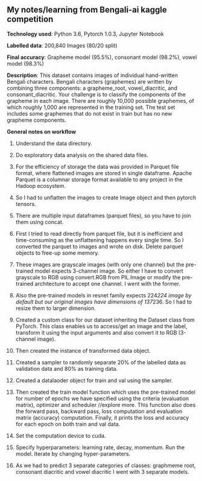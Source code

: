 ## My notes/learning from Bengali-ai kaggle competition

**Technology used**: Python 3.6, Pytorch 1.0.3, Jupyter Notebook

**Labelled data**: 200,840 Images (80/20 split)

**Final accuracy**: Grapheme model (95.5%), consonant model (98.2%), vowel model (98.3%)

**Description**: This dataset contains images of individual hand-written Bengali characters. Bengali characters (graphemes) are written by combining three components: a grapheme_root, vowel_diacritic, and consonant_diacritic. Your challenge is to classify the components of the grapheme in each image. There are roughly 10,000 possible graphemes, of which roughly 1,000 are represented in the training set. The test set includes some graphemes that do not exist in train but has no new grapheme components.


**General notes on workflow**

1. Understand the data directory.

2. Do exploratory data analysis on the shared data files.

3. For the efficiency of storage the data was provided in Parquet file format, where flattened images are stored in single dataframe.
Apache Parquet is a columnar storage format available to any project in the Hadoop ecosystem.

4. So I had to unflatten the images to create Image object and then pytorch tensors.

5. There are multiple input dataframes (parquet files), so you have to join them using concat.

6. First I tried to read directly from parquet file, but it is inefficient and time-consuming as the unflattening happens every single time.
So I converted the parquet to images and wrote on disk. Delete parquet objects to free-up some memory.

7. These images are grayscale images (with only one channel) but the pre-trained model expects 3-channel image. 
So either I have to convert grayscale to RGB using convert.RGB from PIL.Image or modify the pre-trained architecture to accept one channel. I went with the former.

8. Also the pre-trained models in resnet family expects 224*224 image by default but our original images have dimensions of 137*236. So I had to resize them to larger dimension.

9. Created a custom class for our dataset inheriting the Dataset class from PyTorch. This class enables us to access/get an image and the label, transform it using the input arguments and also convert it to RGB (3-channel image).

10. Then created the instance of transformed data object.

11. Created a sampler to randomly separate 20% of the labelled data as validation data and 80% as training data.

12. Created a datalaoder object for train and val using the sampler.

13. Then created the train model function which uses the pre-trained model for number of epochs we have specified using the criteria (evaluation matrix), optimizer and scheduler //explore more. This function also does the forward pass, backward pass, loss computation and evaluation matrix (accuracy) computation. Finally, it prints the loss and accuracy for each epoch on both train and val data.

14. Set the computation device to cuda.

15. Specify hyperparameters: learning rate, decay, momentum. Run the model. Iterate by changing hyper-parameters.

16. As we had to predict 3 separate categories of classes: graphmeme root, consonant diacritic and vowel diacritic I went with 3 separate models.

